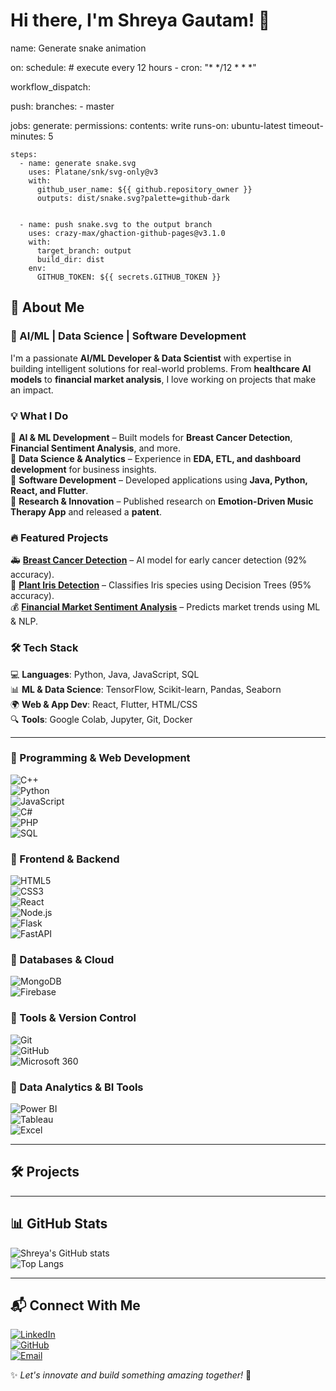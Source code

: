 # Hi there, I'm Shreya Gautam! 👋  
name: Generate snake animation

on:
  schedule: # execute every 12 hours
    - cron: "* */12 * * *"

  workflow_dispatch:

  push:
    branches:
    - master

jobs:
  generate:
    permissions:
      contents: write
    runs-on: ubuntu-latest
    timeout-minutes: 5

    steps:
      - name: generate snake.svg
        uses: Platane/snk/svg-only@v3
        with:
          github_user_name: ${{ github.repository_owner }}
          outputs: dist/snake.svg?palette=github-dark


      - name: push snake.svg to the output branch
        uses: crazy-max/ghaction-github-pages@v3.1.0
        with:
          target_branch: output
          build_dir: dist
        env:
          GITHUB_TOKEN: ${{ secrets.GITHUB_TOKEN }}
## 🚀 About Me  
 

### 🚀 AI/ML | Data Science | Software Development  

I'm a passionate **AI/ML Developer & Data Scientist** with expertise in building intelligent solutions for real-world problems. From **healthcare AI models** to **financial market analysis**, I love working on projects that make an impact.  

### 💡 What I Do  
🔹 **AI & ML Development** – Built models for **Breast Cancer Detection**, **Financial Sentiment Analysis**, and more.  
🔹 **Data Science & Analytics** – Experience in **EDA, ETL, and dashboard development** for business insights.  
🔹 **Software Development** – Developed applications using **Java, Python, React, and Flutter**.  
🔹 **Research & Innovation** – Published research on **Emotion-Driven Music Therapy App** and released a **patent**.  

### 🔥 Featured Projects  
🚑 **[Breast Cancer Detection](https://github.com/yourusername/breast-cancer-detection)** – AI model for early cancer detection (92% accuracy).  
🌿 **[Plant Iris Detection](https://github.com/yourusername/plant-iris-detection)** – Classifies Iris species using Decision Trees (95% accuracy).  
💰 **[Financial Market Sentiment Analysis](https://github.com/yourusername/financial-sentiment-analysis)** – Predicts market trends using ML & NLP.  

### 🛠️ Tech Stack  
💻 **Languages**: Python, Java, JavaScript, SQL  
📊 **ML & Data Science**: TensorFlow, Scikit-learn, Pandas, Seaborn  
🌍 **Web & App Dev**: React, Flutter, HTML/CSS  
🔍 **Tools**: Google Colab, Jupyter, Git, Docker  





---

### 🔹 Programming & Web Development  
![C++](https://img.shields.io/badge/-C++-000?&logo=C%2B%2B)  
![Python](https://img.shields.io/badge/-Python-000?&logo=Python)  
![JavaScript](https://img.shields.io/badge/-JavaScript-000?&logo=JavaScript)  
![C#](https://img.shields.io/badge/-C%23-000?&logo=Csharp)  
![PHP](https://img.shields.io/badge/-PHP-000?&logo=PHP)  
![SQL](https://img.shields.io/badge/-SQL-000?&logo=MySQL)  

### 🔹 Frontend & Backend  
![HTML5](https://img.shields.io/badge/-HTML5-000?&logo=HTML5)  
![CSS3](https://img.shields.io/badge/-CSS3-000?&logo=CSS3)  
![React](https://img.shields.io/badge/-React-000?&logo=React)  
![Node.js](https://img.shields.io/badge/-Node.js-000?&logo=Node.js)  
![Flask](https://img.shields.io/badge/-Flask-000?&logo=Flask)  
![FastAPI](https://img.shields.io/badge/-FastAPI-000?&logo=FastAPI)  

### 🔹 Databases & Cloud  
![MongoDB](https://img.shields.io/badge/-MongoDB-000?&logo=MongoDB)  
![Firebase](https://img.shields.io/badge/-Firebase-000?&logo=Firebase)  

### 🔹 Tools & Version Control  
![Git](https://img.shields.io/badge/-Git-000?&logo=Git)  
![GitHub](https://img.shields.io/badge/-GitHub-000?&logo=GitHub)  
![Microsoft 360](https://img.shields.io/badge/-Microsoft_Office-000?&logo=Microsoft-Office)  

### 🔹 Data Analytics & BI Tools  
![Power BI](https://img.shields.io/badge/-Power_BI-000?&logo=Power-BI)  
![Tableau](https://img.shields.io/badge/-Tableau-000?&logo=Tableau)  
![Excel](https://img.shields.io/badge/-Excel-000?&logo=Microsoft-Excel)  
  


---

## 🛠 Projects  


---

## 📊 GitHub Stats  
![Shreya's GitHub stats](https://github-readme-stats.vercel.app/api?username=Shreyagautam29&show_icons=true&theme=tokyonight)  
![Top Langs](https://github-readme-stats.vercel.app/api/top-langs/?username=Shreyagautam29&layout=compact&theme=tokyonight)  

---

## 📬 Connect With Me  
[![LinkedIn](https://img.shields.io/badge/LinkedIn-0A66C2?style=for-the-badge&logo=linkedin&logoColor=white)](https://www.linkedin.com/in/shreya-gautam-821216252/)  
[![GitHub](https://img.shields.io/badge/GitHub-181717?style=for-the-badge&logo=github&logoColor=white)](https://github.com/Shreya-Git29)  
[![Email](https://img.shields.io/badge/Email-D14836?style=for-the-badge&logo=gmail&logoColor=white)](mailto:gautamshreya04@gmail.com)  

✨ _Let's innovate and build something amazing together!_ 🚀  
